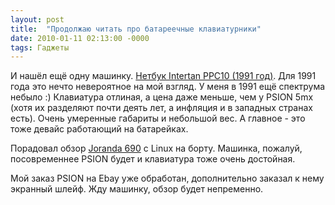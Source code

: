 ```yaml
---
layout: post
title:  "Продолжаю читать про батареечные клавиатурники"
date: 2010-01-11 02:13:00 -0000
tags: Гаджеты
---
```


И нашёл ещё одну машинку. <a href="http://habrahabr.ru/blogs/atnikvariat/64557/">Нетбук Intertan PPC10 (1991 год)</a>. Для 1991 года это нечто невероятное на мой взгляд. У меня в 1991 ещё спектрума небыло :) Клавиатура отлиная, а цена даже меньше, чем у PSION 5mx (хотя их разделяют почти деять лет, а инфляция и в западных странах есть). Очень умеренные габариты и небольшой вес. А главное - это тоже девайс работающий на батарейках.

Порадовал обзор <a href="http://habrahabr.ru/blogs/atnikvariat/46876/">Joranda 690</a> с Linux на борту. Машинка, пожалуй, посовременнее PSION будет и клавиатура тоже очень достойная. 

Мой заказ PSION на Ebay уже обработан, дополнительно заказал к нему экранный шлейф. Жду машинку, обзор будет непременно.